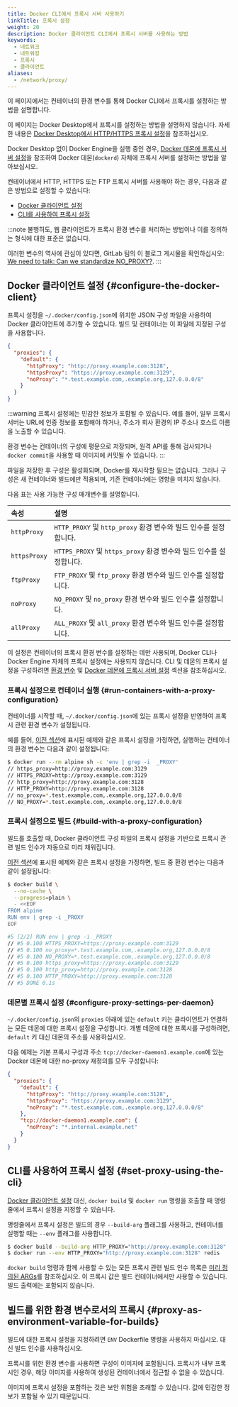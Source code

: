 ```yaml
---
title: Docker CLI에서 프록시 서버 사용하기
linkTitle: 프록시 설정
weight: 20
description: Docker 클라이언트 CLI에서 프록시 서버를 사용하는 방법
keywords:
  - 네트워크
  - 네트워킹
  - 프록시
  - 클라이언트
aliases:
  - /network/proxy/
---
```


이 페이지에서는 컨테이너의 환경 변수를 통해 Docker CLI에서 프록시를 설정하는 방법을 설명합니다.

이 페이지는 Docker Desktop에서 프록시를 설정하는 방법을 설명하지 않습니다.
자세한 내용은 [Docker Desktop에서 HTTP/HTTPS 프록시 설정](/manuals/desktop/settings-and-maintenance/settings.md#proxies)을 참조하십시오.

Docker Desktop 없이 Docker Engine을 실행 중인 경우,
[Docker 데몬에 프록시 서버 설정](/manuals/engine/daemon/proxy.md)을 참조하여 Docker 데몬(`dockerd`) 자체에 프록시 서버를 설정하는 방법을 알아보십시오.

컨테이너에서 HTTP, HTTPS 또는 FTP 프록시 서버를 사용해야 하는 경우,
다음과 같은 방법으로 설정할 수 있습니다:

- [Docker 클라이언트 설정](#configure-the-docker-client)
- [CLI를 사용하여 프록시 설정](#set-proxy-using-the-cli)

:::note
불행히도, 웹 클라이언트가 프록시 환경 변수를 처리하는 방법이나 이를 정의하는 형식에 대한 표준은 없습니다.

이러한 변수의 역사에 관심이 있다면, GitLab 팀의 이 블로그 게시물을 확인하십시오:
[We need to talk: Can we standardize NO_PROXY?](https://about.gitlab.com/blog/2021/01/27/we-need-to-talk-no-proxy/).
:::

## Docker 클라이언트 설정 {#configure-the-docker-client}

프록시 설정을 `~/.docker/config.json`에 위치한 JSON 구성 파일을 사용하여 Docker 클라이언트에 추가할 수 있습니다.
빌드 및 컨테이너는 이 파일에 지정된 구성을 사용합니다.

```json
{
  "proxies": {
    "default": {
      "httpProxy": "http://proxy.example.com:3128",
      "httpsProxy": "https://proxy.example.com:3129",
      "noProxy": "*.test.example.com,.example.org,127.0.0.0/8"
    }
  }
}
```

:::warning
프록시 설정에는 민감한 정보가 포함될 수 있습니다. 예를 들어, 일부 프록시 서버는 URL에 인증 정보를 포함해야 하거나,
주소가 회사 환경의 IP 주소나 호스트 이름을 노출할 수 있습니다.

환경 변수는 컨테이너의 구성에 평문으로 저장되며, 원격 API를 통해 검사되거나 `docker commit`을 사용할 때 이미지에 커밋될 수 있습니다.
:::

파일을 저장한 후 구성은 활성화되며, Docker를 재시작할 필요는 없습니다. 그러나 구성은 새 컨테이너와 빌드에만 적용되며, 기존 컨테이너에는 영향을 미치지 않습니다.

다음 표는 사용 가능한 구성 매개변수를 설명합니다.

| 속성         | 설명                                                               |
| :----------- | :----------------------------------------------------------------- |
| `httpProxy`  | `HTTP_PROXY` 및 `http_proxy` 환경 변수와 빌드 인수를 설정합니다.   |
| `httpsProxy` | `HTTPS_PROXY` 및 `https_proxy` 환경 변수와 빌드 인수를 설정합니다. |
| `ftpProxy`   | `FTP_PROXY` 및 `ftp_proxy` 환경 변수와 빌드 인수를 설정합니다.     |
| `noProxy`    | `NO_PROXY` 및 `no_proxy` 환경 변수와 빌드 인수를 설정합니다.       |
| `allProxy`   | `ALL_PROXY` 및 `all_proxy` 환경 변수와 빌드 인수를 설정합니다.     |

이 설정은 컨테이너의 프록시 환경 변수를 설정하는 데만 사용되며, Docker CLI나 Docker Engine 자체의 프록시 설정에는 사용되지 않습니다.
CLI 및 데몬의 프록시 설정을 구성하려면 [환경 변수](/reference/cli/docker/#environment-variables) 및
[Docker 데몬에 프록시 서버 설정](/manuals/engine/daemon/proxy.md) 섹션을 참조하십시오.

### 프록시 설정으로 컨테이너 실행 {#run-containers-with-a-proxy-configuration}

컨테이너를 시작할 때, `~/.docker/config.json`에 있는 프록시 설정을 반영하여 프록시 관련 환경 변수가 설정됩니다.

예를 들어, [이전 섹션](#configure-the-docker-client)에 표시된 예제와 같은 프록시 설정을 가정하면,
실행하는 컨테이너의 환경 변수는 다음과 같이 설정됩니다:

```bash
$ docker run --rm alpine sh -c 'env | grep -i  _PROXY'
// https_proxy=http://proxy.example.com:3129
// HTTPS_PROXY=http://proxy.example.com:3129
// http_proxy=http://proxy.example.com:3128
// HTTP_PROXY=http://proxy.example.com:3128
// no_proxy=*.test.example.com,.example.org,127.0.0.0/8
// NO_PROXY=*.test.example.com,.example.org,127.0.0.0/8
```

### 프록시 설정으로 빌드 {#build-with-a-proxy-configuration}

빌드를 호출할 때, Docker 클라이언트 구성 파일의 프록시 설정을 기반으로 프록시 관련 빌드 인수가 자동으로 미리 채워집니다.

[이전 섹션](#configure-the-docker-client)에 표시된 예제와 같은 프록시 설정을 가정하면,
빌드 중 환경 변수는 다음과 같이 설정됩니다:

```bash
$ docker build \
  --no-cache \
  --progress=plain \
  - <<EOF
FROM alpine
RUN env | grep -i _PROXY
EOF
```

```bash
#5 [2/2] RUN env | grep -i _PROXY
// #5 0.100 HTTPS_PROXY=https://proxy.example.com:3129
// #5 0.100 no_proxy=*.test.example.com,.example.org,127.0.0.0/8
// #5 0.100 NO_PROXY=*.test.example.com,.example.org,127.0.0.0/8
// #5 0.100 https_proxy=https://proxy.example.com:3129
// #5 0.100 http_proxy=http://proxy.example.com:3128
// #5 0.100 HTTP_PROXY=http://proxy.example.com:3128
// #5 DONE 0.1s
```

### 데몬별 프록시 설정 {#configure-proxy-settings-per-daemon}

`~/.docker/config.json`의 `proxies` 아래에 있는 `default` 키는 클라이언트가 연결하는 모든 데몬에 대한 프록시 설정을 구성합니다.
개별 데몬에 대한 프록시를 구성하려면, `default` 키 대신 데몬의 주소를 사용하십시오.

다음 예제는 기본 프록시 구성과 주소 `tcp://docker-daemon1.example.com`에 있는 Docker 데몬에 대한 no-proxy 재정의를 모두 구성합니다:

```json
{
  "proxies": {
    "default": {
      "httpProxy": "http://proxy.example.com:3128",
      "httpsProxy": "https://proxy.example.com:3129",
      "noProxy": "*.test.example.com,.example.org,127.0.0.0/8"
    },
    "tcp://docker-daemon1.example.com": {
      "noProxy": "*.internal.example.net"
    }
  }
}
```

## CLI를 사용하여 프록시 설정 {#set-proxy-using-the-cli}

[Docker 클라이언트 설정](#configure-the-docker-client) 대신,
`docker build` 및 `docker run` 명령을 호출할 때 명령줄에서 프록시 설정을 지정할 수 있습니다.

명령줄에서 프록시 설정은 빌드의 경우 `--build-arg` 플래그를 사용하고,
컨테이너를 실행할 때는 `--env` 플래그를 사용합니다.

```bash
$ docker build --build-arg HTTP_PROXY="http://proxy.example.com:3128" .
$ docker run --env HTTP_PROXY="http://proxy.example.com:3128" redis
```

`docker build` 명령과 함께 사용할 수 있는 모든 프록시 관련 빌드 인수 목록은
[미리 정의된 ARGs](/reference/dockerfile.md#predefined-args)를 참조하십시오.
이 프록시 값은 빌드 컨테이너에서만 사용할 수 있습니다.
빌드 출력에는 포함되지 않습니다.

## 빌드를 위한 환경 변수로서의 프록시 {#proxy-as-environment-variable-for-builds}

빌드에 대한 프록시 설정을 지정하려면 `ENV` Dockerfile 명령을 사용하지 마십시오.
대신 빌드 인수를 사용하십시오.

프록시를 위한 환경 변수를 사용하면 구성이 이미지에 포함됩니다.
프록시가 내부 프록시인 경우, 해당 이미지를 사용하여 생성된 컨테이너에서 접근할 수 없을 수 있습니다.

이미지에 프록시 설정을 포함하는 것은 보안 위험을 초래할 수 있습니다. 값에 민감한 정보가 포함될 수 있기 때문입니다.

